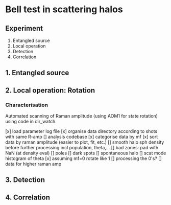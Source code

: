 # Bell test in scattering halos

## Experiment
1. Entangled source
2. Local operation
3. Detection
4. Correlation

## 1. Entangled source

## 2. Local operation: Rotation
### Characterisation
Automated scanning of Raman amplitude (using AOM1 for state rotation) using code in dir_watch.

[x] load parameter log file
[x] organise data directory according to shots with same R-amp
[] analysis codebase
    [x] categorise data by mf
    [x] sort data by raman amplitude (easier to plot, fit, etc.)
    [] smooth halo sph density before further processing incl population, theta,...
    [] bad zones: pad with NaN (at density eval)
    	[] poles
    	[] dark spots
    	[] spontaneous halo
    [] scat mode histogram of theta
    	[x] assuming mf=0 rotate like 1
    [] processing the 0's?
[] data for higher raman amp

## 3. Detection

## 4. Correlation
